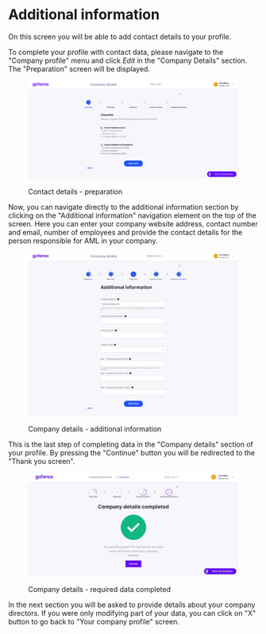 # Additional information

On this screen you will be able to add contact details to your profile.

To complete your profile with contact data, please navigate to the "Company profile" menu and click _Edit_ in the "Company Details" section. The "Preparation" screen will be displayed.

<figure><img src="../../../docs/Images/preparation.png" alt=""><figcaption><p>Contact details - preparation</p></figcaption></figure>

Now, you can navigate directly to the additional information section by clicking on the "Additional information" navigation element on the top of the screen. Here you can enter your company website address, contact number and email, number of employees and provide the contact details for the person responsible for AML in your company.

<figure><img src="../../../.gitbook/assets/additional_info.png" alt=""><figcaption><p>Company details - additional information</p></figcaption></figure>

This is the last step of completing data in the "Company details" section of your profile. By pressing the "Continue" button you will be redirected to the "Thank you screen".

<figure><img src="../../../.gitbook/assets/company_details_completed.png" alt=""><figcaption><p>Company details - required data completed</p></figcaption></figure>

In the next section you will be asked to provide details about your company directors. If you were only modifying part of your data, you can click on "X" button to go back to "Your company profile" screen.
